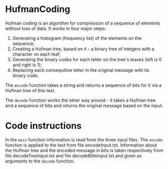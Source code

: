 # HufmanCoding
Hufman coding is an algorithm for compression of a sequence of elements without loss of data. It works in four major steps:
1) Generating a histogram (frequency list) of the elements on the sequence;
2) Creating a Hufman tree, based on it - a binary tree of integers with a character on each leaf;
3) Generating the binary codes for each letter on the tree's leaves (left is 0 and right is 1);
4) Replacing each consequitive letter in the original message with its binary code.

The `encode` function takes a string and returns a sequence of bits for it via a Hufman tree of this text.

The `decode` function works the other way around - it takes a Hufman tree and a sequence of bits and returns the original message based on the input.

# Code instructions

In the `main` function information is read from the three input files.
The `encode` function is applied to the text from file encodeInput.txt.
Information about the Hufman tree and the encoded message in bits is taken respectively from file
decodeTreeInput.txt and file decodeBittsInput.txt and given as arguments to the `decode` function.
